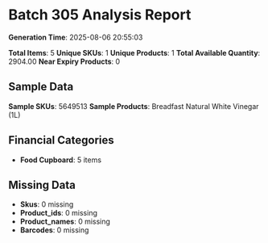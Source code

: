 # Batch 305 Analysis Report

**Generation Time**: 2025-08-06 20:55:03

**Total Items**: 5
**Unique SKUs**: 1
**Unique Products**: 1
**Total Available Quantity**: 2904.00
**Near Expiry Products**: 0

## Sample Data
**Sample SKUs**: 5649513
**Sample Products**: Breadfast Natural White Vinegar (1L)

## Financial Categories
- **Food Cupboard**: 5 items

## Missing Data
- **Skus**: 0 missing
- **Product_ids**: 0 missing
- **Product_names**: 0 missing
- **Barcodes**: 0 missing
